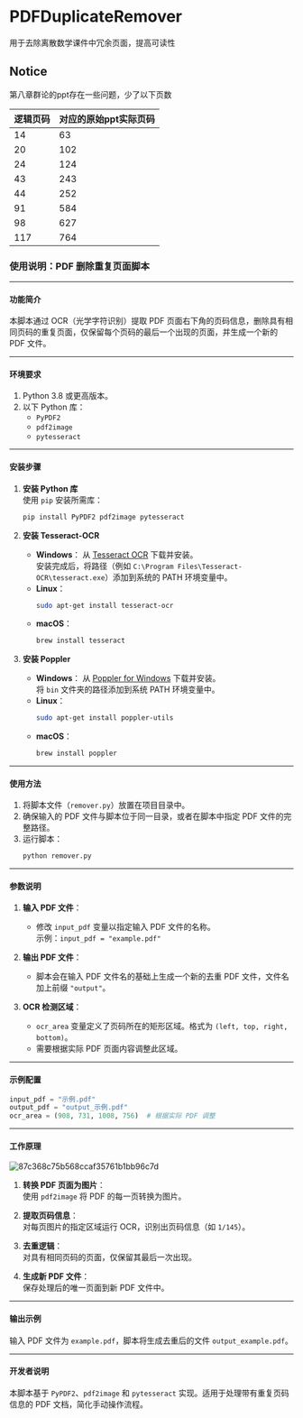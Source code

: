 # PDFDuplicateRemover

用于去除离散数学课件中冗余页面，提高可读性

## Notice

第八章群论的ppt存在一些问题，少了以下页数

| 逻辑页码 | 对应的原始ppt实际页码 |
| ---- | ------------ |
| 14   | 63           |
| 20   | 102          |
| 24   | 124          |
| 43   | 243          |
| 44   | 252          |
| 91   | 584          |
| 98   | 627          |
| 117  | 764          |

### 使用说明：PDF 删除重复页面脚本

---

#### **功能简介**

本脚本通过 OCR（光学字符识别）提取 PDF 页面右下角的页码信息，删除具有相同页码的重复页面，仅保留每个页码的最后一个出现的页面，并生成一个新的 PDF 文件。

---

#### **环境要求**

1. Python 3.8 或更高版本。
2. 以下 Python 库：
   - `PyPDF2`
   - `pdf2image`
   - `pytesseract`

---

#### **安装步骤**

1. **安装 Python 库**  
   使用 `pip` 安装所需库：
   ```bash
   pip install PyPDF2 pdf2image pytesseract
   ```

2. **安装 Tesseract-OCR**  
   - **Windows**：
     从 [Tesseract OCR](https://github.com/tesseract-ocr/tesseract) 下载并安装。  
     安装完成后，将路径（例如 `C:\Program Files\Tesseract-OCR\tesseract.exe`）添加到系统的 PATH 环境变量中。
   - **Linux**：
     ```bash
     sudo apt-get install tesseract-ocr
     ```
   - **macOS**：
     ```bash
     brew install tesseract
     ```

3. **安装 Poppler**  
   - **Windows**：
     从 [Poppler for Windows](http://blog.alivate.com.au/poppler-windows/) 下载并安装。  
     将 `bin` 文件夹的路径添加到系统 PATH 环境变量中。
   - **Linux**：
     ```bash
     sudo apt-get install poppler-utils
     ```
   - **macOS**：
     ```bash
     brew install poppler
     ```

---

#### **使用方法**

1. 将脚本文件（`remover.py`）放置在项目目录中。
2. 确保输入的 PDF 文件与脚本位于同一目录，或者在脚本中指定 PDF 文件的完整路径。
3. 运行脚本：
   ```bash
   python remover.py
   ```

---

#### **参数说明**

1. **输入 PDF 文件**：
   - 修改 `input_pdf` 变量以指定输入 PDF 文件的名称。  
     示例：`input_pdf = "example.pdf"`

2. **输出 PDF 文件**：
   - 脚本会在输入 PDF 文件名的基础上生成一个新的去重 PDF 文件，文件名加上前缀 `"output"`。

3. **OCR 检测区域**：
   - `ocr_area` 变量定义了页码所在的矩形区域。格式为 `(left, top, right, bottom)`。
   - 需要根据实际 PDF 页面内容调整此区域。

---

#### **示例配置**

```python
input_pdf = "示例.pdf"
output_pdf = "output_示例.pdf"
ocr_area = (908, 731, 1008, 756)  # 根据实际 PDF 调整
```

---

#### **工作原理**

![87c368c75b568ccaf35761b1bb96c7d](https://github.com/user-attachments/assets/ca391bb9-a2c0-42dc-ad9a-07e2c105f132)

1. **转换 PDF 页面为图片**：  
   使用 `pdf2image` 将 PDF 的每一页转换为图片。

2. **提取页码信息**：  
   对每页图片的指定区域运行 OCR，识别出页码信息（如 `1/145`）。

3. **去重逻辑**：  
   对具有相同页码的页面，仅保留其最后一次出现。

4. **生成新 PDF 文件**：  
   保存处理后的唯一页面到新 PDF 文件中。

---

#### **输出示例**

输入 PDF 文件为 `example.pdf`，脚本将生成去重后的文件 `output_example.pdf`。

---

#### **开发者说明**

本脚本基于 `PyPDF2`、`pdf2image` 和 `pytesseract` 实现。适用于处理带有重复页码信息的 PDF 文档，简化手动操作流程。
